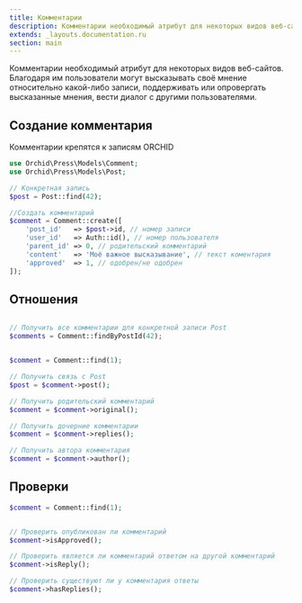 ```yaml
---
title: Комментарии
description: Комментарии необходимый атрибут для некоторых видов веб-сайтов.
extends: _layouts.documentation.ru
section: main
---
```


Комментарии необходимый атрибут для некоторых видов веб-сайтов.
Благодаря им пользователи могут высказывать своё мнение относительно какой-либо записи, 
поддерживать или опровергать высказанные мнения, вести диалог с другими пользователями.


## Создание комментария

Комментарии крепятся к записям ORCHID

```php
use Orchid\Press\Models\Comment;
use Orchid\Press\Models\Post;

// Конкретная запись
$post = Post::find(42);

//Создать комментарий
$comment = Comment::create([
    'post_id'   => $post->id, // номер записи
    'user_id'   => Auth::id(), // номер пользователя
    'parent_id' => 0, // родительский комментарий
    'content'   => 'Моё важное высказывание', // текст коментария
    'approved'  => 1, // одобрен/не одобрен
]);

```


## Отношения


```php

// Получить все комментарии для конкретной записи Post
$comments = Comment::findByPostId(42);


$comment = Comment::find(1);

// Получить связь с Post
$post = $comment->post();

// Получить родительский комментарий
$comment = $comment->original();

// Получить дочерние комментарии
$comment = $comment->replies();

// Получить автора комментария
$comment = $comment->author();

```


## Проверки

```php
$comment = Comment::find(1);


// Проверить опубликован ли комментарий
$comment->isApproved();

// Проверить является ли комментарий ответом на другой комментарий
$comment->isReply();

// Проверить существуют ли у комментария ответы
$comment->hasReplies();
```
